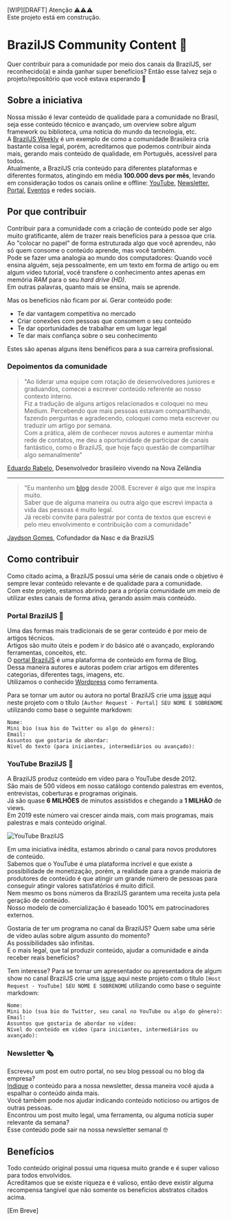 [WIP][DRAFT]
Atenção ⚠️⚠️⚠️  
Este projeto está em construção.  

# BrazilJS Community Content 👊

Quer contribuir para a comunidade por meio dos canais da BrazilJS, ser reconhecido(a) e ainda ganhar super benefícios?
Então esse talvez seja o projeto/repositório que você estava esperando 🚀

## Sobre a iniciativa

Nossa missão é levar conteúdo de qualidade para a comunidade no Brasil, seja esse conteúdo técnico e avançado, um overview sobre algum framework ou biblioteca, uma notícia do mundo da tecnologia, etc.  
A [BrazilJS Weekly](/weekly) é um exemplo de como a comunidade Brasileira cria bastante coisa legal, porém, acreditamos que podemos contribuir ainda mais, gerando mais conteúdo de qualidade, em Português, acessível para todos.  
Atualmente, a BrazilJS cria conteúdo para diferentes plataformas e diferentes formatos, atingindo em média __100.000 devs por mês__, levando em consideração todos os canais online e offline: [YouTube](https://youtube.com/braziljs), [Newsletter](https://braziljs.org/#weekly), [Portal](https://braziljs.org), [Eventos](https://braziljs.org/eventos) e redes sociais.  

## Por que contribuir
Contribuir para a comunidade com a criação de conteúdo pode ser algo muito gratificante, além de trazer reais benefícios para a pessoa que cria.  
Ao "colocar no papel" de forma estruturada algo que você aprendeu, não só quem consome o conteúdo aprende, mas você também.  
Pode se fazer uma analogia ao mundo dos computadores: Quando você ensina alguém, seja pessoalmente, em um texto em forma de artigo ou em algum vídeo tutorial, você transfere o conhecimento antes apenas em memória _RAM_ para o seu _hard drive (HD)_.  
Em outras palavras, quanto mais se ensina, mais se aprende.  

Mas os benefícios não ficam por aí. Gerar conteúdo pode:  

- Te dar vantagem competitiva no mercado  
- Criar conexões com pessoas que consomem o seu conteúdo  
- Te dar oportunidades de trabalhar em um lugar legal  
- Te dar mais confiança sobre o seu conhecimento  

Estes são apenas alguns itens benéficos para a sua carreira profissional.  

### Depoimentos da comunidade

> "Ao liderar uma equipe com rotação de desenvolvedores juniores e graduandos, comecei a escrever conteúdo referente ao nosso contexto interno.  
Fiz a tradução de alguns artigos relacionados e coloquei no meu Medium. Percebendo que mais pessoas estavam compartilhando, fazendo perguntas e agradecendo, coloquei como meta escrever ou traduzir um artigo por semana.  
Com a prática, além de conhecer novos autores e aumentar minha rede de contatos, me deu a oportunidade de participar de canais fantástico, como o BrazilJS, que hoje faço questão de compartilhar algo semanalmente"  

[Eduardo Rabelo](https://github.com/oieduardorabelo), Desenvolvedor brasileiro vivendo na Nova Zelândia

____

> "Eu mantenho um [blog](https://jaydson.com) desde 2008. Escrever é algo que me inspira muito.  
Saber que de alguma maneira ou outra algo que escrevi impacta a vida das pessoas é muito legal.  
Já recebi convite para palestrar por conta de textos que escrevi e pelo meu envolvimento e contribuição com a comunidade"  

[Jaydson Gomes](https://github.com/jaydson), Cofundador da Nasc e da BrazilJS


## Como contribuir

Como citado acima, a BrazilJS possui uma série de canais onde o objetivo é sempre levar conteúdo relevante e de qualidade para a comunidade.  
Com este projeto, estamos abrindo para a própria comunidade um meio de utilizar estes canais de forma ativa, gerando assim mais conteúdo.  

### Portal BrazilJS 📰

Uma das formas mais tradicionais de se gerar conteúdo é por meio de artigos técnicos.  
Artigos são muito úteis e podem ir do básico até o avançado, explorando ferramentas, conceitos, etc.  
O [portal BrazilJS](https://braziljs.org) é uma plataforma de conteúdo em forma de Blog.  
Dessa maneira autores e autoras podem criar artigos em diferentes categorias, diferentes tags, imagens, etc.  
Utilizamos o conhecido [Wordpress](https://wordpress.org/) como ferramenta.  

Para se tornar um autor ou autora no portal BrazilJS crie uma [issue](https://github.com/braziljs/community-content/issues) aqui neste projeto com o título `[Author Request - Portal] SEU NOME E SOBRENOME` utilizando como base o seguinte markdown:  

```
Nome:   
Mini bio (sua bio do Twitter ou algo do gênero):  
Email:  
Assuntos que gostaria de abordar:  
Nível do texto (para iniciantes, intermediários ou avançado):
```

### YouTube BrazilJS 🎥

A BrazilJS produz conteúdo em vídeo para o YouTube desde 2012.  
São mais de 500 vídeos em nosso catálogo contendo palestras em eventos, entrevistas, coberturas e programas originais.  
Já são quase __6 MILHÕES__ de minutos assistidos e chegando a __1 MILHÃO__ de views.  
Em 2019 este número vai crescer ainda mais, com mais programas, mais palestras e mais conteúdo original.  

![YouTube BrazilJS](https://i.imgur.com/tajz6pF.png)

Em uma iniciativa inédita, estamos abrindo o canal para novos produtores de conteúdo.  
Sabemos que o YouTube é uma plataforma incrível e que existe a possibilidade de monetização, porém, a realidade para a grande maioria de produtores de conteúdo é que atingir um grande número de pessoas para conseguir atingir valores satisfatórios é muito difícil.  
Nem mesmo os bons números da BrazilJS garantem uma receita justa pela geração de conteúdo.  
Nosso modelo de comercialização é baseado 100% em patrocinadores externos.  

Gostaria de ter um programa no canal da BrazilJS? Quem sabe uma série de vídeo aulas sobre algum assunto do momento?  
As possibilidades são infinitas.  
E o mais legal, que tal produzir conteúdo, ajudar a comunidade e ainda receber reais benefícios?  

Tem interesse?
Para se tornar um apresentador ou apresentadora de algum show no canal BrazilJS crie uma [issue](https://github.com/braziljs/community-content/issues) aqui neste projeto com o título `[Host Request - YouTube] SEU NOME E SOBRENOME` utilizando como base o seguinte markdown:  

```
Nome:   
Mini bio (sua bio do Twitter, seu canal no YouTube ou algo do gênero):  
Email:  
Assuntos que gostaria de abordar no vídeo:  
Nível do conteúdo em vídeo (para iniciantes, intermediários ou avançado):
```

### Newsletter 🗞
Escreveu um post em outro portal, no seu blog pessoal ou no blog da empresa?  
[Indique](https://github.com/braziljs/weekly/) o conteúdo para a nossa newsletter, dessa maneira você ajuda a espalhar o conteúdo ainda mais.  
Você também pode nos ajudar indicando conteúdo noticioso ou artigos de outras pessoas.  
Encontrou um post muito legal, uma ferramenta, ou alguma notícia super relevante da semana?  
Esse conteúdo pode sair na nossa newsletter semanal 🤓

## Benefícios
Todo conteúdo original possui uma riquesa muito grande e é super valioso para todos envolvidos.  
Acreditamos que se existe riqueza e é valioso, então deve existir alguma recompensa tangível que não somente os benefícios abstratos citados acima.  

[Em Breve]


